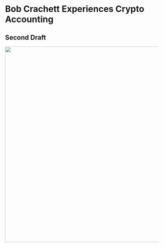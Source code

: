# Bob Crachett Experiences Crypto Accounting

## Second Draft

<img src="./images/Bob%20Cratchit%20Experiences%20Crypto%20Accounting.jpg" width="640" />
